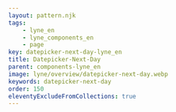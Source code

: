 ```yaml
---
layout: pattern.njk
tags: 
    - lyne_en
    - lyne_components_en
    - page
key: datepicker-next-day-lyne_en
title: Datepicker-Next-Day
parent: components-lyne_en
image: lyne/overview/datepicker-next-day.webp
keywords: datepicker-next-day
order: 150
eleventyExcludeFromCollections: true
---
```

